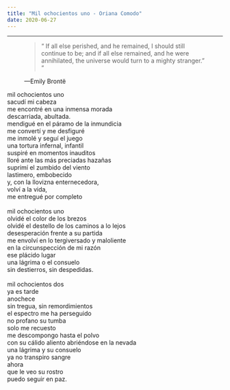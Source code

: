 ```yaml
---
title: "Mil ochocientos uno - Oriana Comodo"
date: 2020-06-27
---
```

<hr>

<figure class="quote">
  <blockquote>
   <q> If all else perished, and he remained, I should still continue to be; and if all else remained, and he were annihilated, the universe would turn to a mighty stranger.”
</q><br>
  </blockquote>
  <figcaption>
    &mdash;Emily Brontë    </figcaption>
</figure>

mil ochocientos uno <br>
sacudí mi cabeza<br>
me encontré en una inmensa morada<br>
descarriada, abultada. <br>
mendigué en el páramo de la inmundicia<br>
me convertí y me desfiguré<br>
me inmolé y seguí el juego<br>
una tortura infernal, infantil<br>
suspiré en momentos inauditos <br>
lloré ante las más preciadas hazañas<br>
suprimí el zumbido del viento<br>
lastimero, embobecido<br>
y, con la llovizna enternecedora, <br>
volví a la vida, <br>
me entregué por completo<br>
<br>
mil ochocientos uno<br>
olvidé el color de los brezos <br>
olvidé el destello de los caminos a lo lejos<br>
desesperación frente a su partida<br>
me envolví en lo tergiversado y maloliente<br>
en la circunspección de mi razón<br>
ese plácido lugar <br>
una lágrima o el consuelo<br>
sin destierros, sin despedidas.<br>
<br>
mil ochocientos dos<br>
ya es tarde <br>
anochece <br>
sin tregua, sin remordimientos<br>
el espectro me ha perseguido<br>
no profano su tumba<br>
solo me recuesto <br>
me descompongo hasta el polvo<br>
con su cálido aliento abriéndose en la nevada <br>
una lágrima y su consuelo<br>
ya no transpiro sangre <br>
ahora <br>
que le veo su rostro<br>
puedo seguir en paz. <br>




